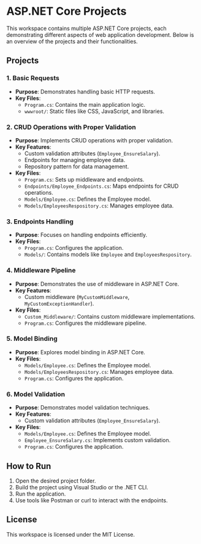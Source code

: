 # ASP.NET Core Projects

This workspace contains multiple ASP.NET Core projects, each demonstrating different aspects of web application development. Below is an overview of the projects and their functionalities.

## Projects

### 1. Basic Requests

- **Purpose**: Demonstrates handling basic HTTP requests.
- **Key Files**:
  - `Program.cs`: Contains the main application logic.
  - `wwwroot/`: Static files like CSS, JavaScript, and libraries.

### 2. CRUD Operations with Proper Validation

- **Purpose**: Implements CRUD operations with proper validation.
- **Key Features**:
  - Custom validation attributes (`Employee_EnsureSalary`).
  - Endpoints for managing employee data.
  - Repository pattern for data management.
- **Key Files**:
  - `Program.cs`: Sets up middleware and endpoints.
  - `Endpoints/Employee_Endpoints.cs`: Maps endpoints for CRUD operations.
  - `Models/Employee.cs`: Defines the Employee model.
  - `Models/EmployeesRespository.cs`: Manages employee data.

### 3. Endpoints Handling

- **Purpose**: Focuses on handling endpoints efficiently.
- **Key Files**:
  - `Program.cs`: Configures the application.
  - `Models/`: Contains models like `Employee` and `EmployeesRespository`.

### 4. Middleware Pipeline

- **Purpose**: Demonstrates the use of middleware in ASP.NET Core.
- **Key Features**:
  - Custom middleware (`MyCustomMiddleware`, `MyCustomExceptionHandler`).
- **Key Files**:
  - `Custom_Middleware/`: Contains custom middleware implementations.
  - `Program.cs`: Configures the middleware pipeline.

### 5. Model Binding

- **Purpose**: Explores model binding in ASP.NET Core.
- **Key Files**:
  - `Models/Employee.cs`: Defines the Employee model.
  - `Models/EmployeesRespository.cs`: Manages employee data.
  - `Program.cs`: Configures the application.

### 6. Model Validation

- **Purpose**: Demonstrates model validation techniques.
- **Key Features**:
  - Custom validation attributes (`Employee_EnsureSalary`).
- **Key Files**:
  - `Models/Employee.cs`: Defines the Employee model.
  - `Employee_EnsureSalary.cs`: Implements custom validation.
  - `Program.cs`: Configures the application.

## How to Run

1. Open the desired project folder.
2. Build the project using Visual Studio or the .NET CLI.
3. Run the application.
4. Use tools like Postman or curl to interact with the endpoints.

## License

This workspace is licensed under the MIT License.
